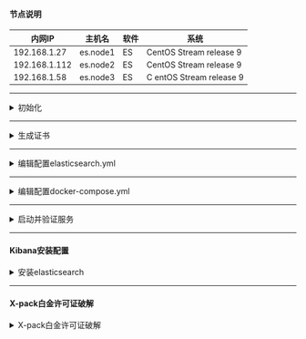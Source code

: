 #### 节点说明

 | 内网IP        | 主机名          | 软件                | 系统 |
 | ------------- | ----------------- | ----------------------- | ----------------------- | 
 | 192.168.1.27  | es.node1 | ES | CentOS Stream release 9 |
 | 192.168.1.112 | es.node2 | ES | CentOS Stream release 9 |
 | 192.168.1.58  | es.node3 | ES |C entOS Stream release 9 |

----

<details>
<summary>初始化</summary>
 
```shell
dnf install -y docker podman-compose
mkdir -p /opt/es/{config,data,logs,plugins,certs}
chmod 777 -R /opt/es

```
- 下载
  - [:arrow_double_down: x-pack-core-8.13.4.crack.jar](download/x-pack-core-8.13.4.crack.jar)
  - [:arrow_double_down: platinum_license.json](download/platinum_license.json)

</details>

----

<details>
<summary>生成证书</summary>
 
```shell
docker run --rm -it -v "/opt/es/certs":/usr/share/elasticsearch/config/certs docker.elastic.co/elasticsearch/elasticsearch:8.13.4 /bin/bash -c "elasticsearch-certutil ca --out /usr/share/elasticsearch/config/certs/elastic-stack-ca.p12 --pass ''"
docker run --rm -it -v "/opt/es/certs":/usr/share/elasticsearch/config/certs docker.elastic.co/elasticsearch/elasticsearch:8.13.4 /bin/bash -c "elasticsearch-certutil cert --ca /usr/share/elasticsearch/config/certs/elastic-stack-ca.p12 --ca-pass '' --out /usr/share/elasticsearch/config/certs/elastic-certificates.p12 --pass ''"
```

</details>

----

<details>
<summary>编辑配置elasticsearch.yml</summary>
 
```yaml
cluster.name: es
node.name: 192.168.1.27
node.roles: [data, master, remote_cluster_client, ingest]
network.host: 0.0.0.0
http.port: 9200
http.host: 0.0.0.0
http.cors.enabled: true
http.cors.allow-origin: "*"
discovery.seed_hosts: ["192.168.1.27", "192.168.1.112", "192.168.1.58"]
cluster.initial_master_nodes: ["192.168.1.27", "192.168.1.112", "192.168.1.58"] 
action.destructive_requires_name: true
xpack.security.enabled: false
```

</details>

----

<details>
<summary>编辑配置docker-compose.yml</summary>
 
```yaml
services:
  es-1:
    image: docker.elastic.co/elasticsearch/elasticsearch:8.13.4
    container_name: es-1
    environment:
      - bootstrap.memory_lock=true
      - "ES_JAVA_OPTS=-Xms32g -Xmx32g" # 根据服务器的内存进行分配，最大不要超过32g
      - xpack.monitoring.collection.enabled=true
      - xpack.security.enabled=true
      - xpack.security.transport.ssl.enabled=true
      - xpack.security.transport.ssl.verification_mode=certificate
      - xpack.security.transport.ssl.keystore.path=/usr/share/elasticsearch/config/certs/elastic-certificates.p12
      - xpack.security.transport.ssl.truststore.path=/usr/share/elasticsearch/config/certs/elastic-certificates.p12
      - ELASTIC_PASSWORD=123456 # elastic 密码
    ulimits:
      memlock:
        soft: -1
        hard: -1
    ports:
      - 9200:9200
      - 9300:9300
    volumes:
      - ./config/elasticsearch.yml:/usr/share/elasticsearch/config/elasticsearch.yml
      - ./data:/usr/share/elasticsearch/data
      - ./logs:/usr/share/elasticsearch/logs
      - ./plugins:/usr/share/elasticsearch/plugins
      - ./certs:/usr/share/elasticsearch/config/certs
      - ./x-pack-core-8.13.4.crack.jar:/usr/share/elasticsearch//modules/x-pack-core/x-pack-core-8.13.4.jar # 破解许可证包
    restart: always
    network_mode: host
```

</details>

----

<details>
<summary>启动并验证服务</summary>
 
```shell
docker compose up -d
curl elastic:123456@127.0.0.1:9200/_cat/health
1717574723 08:05:23 es green 3 3 80 40 0 0 0 0 - 100.0%
```

</details>

----

#### Kibana安装配置

<details>
<summary>安装elasticsearch</summary>
 
```shell
# 安装kibana
yum install kibana -y
systemctl enable kibana

# 修改配置
vim /etc/kibana/kibana.yml
server.port: 5601
server.host: "0.0.0.0"
elasticsearch.hosts:
  - "http://192.168.1.27:9200"
  - "http://192.168.1.112:9200"
  - "http://192.168.1.58:9200"
kibana.index: ".kibana"
i18n.locale: "zh-CN"

# 启动
systemctl start kibana.service
```

- [返回目录 :leftwards_arrow_with_hook:](#目录)

</details>

----

#### X-pack白金许可证破解

<details>
<summary>X-pack白金许可证破解</summary>
 
**ES配置**

```shell
# ES生成证书
/usr/share/elasticsearch/bin/elasticsearch-certutil ca
/usr/share/elasticsearch/bin/elasticsearch-certutil cert --ca elastic-stack-ca.p12

# 设置证书文件的权限
chgrp elasticsearch /usr/share/elasticsearch/elastic-certificates.p12 /usr/share/elasticsearch/elastic-stack-ca.p12

chmod 640 /usr/share/elasticsearch/elastic-certificates.p12 /usr/share/elasticsearch/elastic-stack-ca.p12

# 移动到ES配置目录，把证书文件复制到其他master节点并赋予相关的权限。
mv /usr/share/elasticsearch/elastic-* /etc/elasticsearch/

# 三台服务器都要操作
# ES增加配置
xpack.security.enabled: false
xpack.security.transport.ssl.enabled: true
xpack.security.transport.ssl.verification_mode: certificate
xpack.security.transport.ssl.keystore.path: /etc/elasticsearch/elastic-certificates.p12
xpack.security.transport.ssl.truststore.path: /etc/elasticsearch/elastic-certificates.p12

# 复制破解后的X-pack包到ES模块目录
cp /root/x-pack-core-7.6.0.jar /usr/share/elasticsearch/modules/x-pack-core/

# 重启整个ES集群
systemctl restart elasticsearch.service

# 上传许可证信息到集群
curl -XPUT -u elastic 'http://192.168.1.27:9200/_xpack/license' -H "Content-Type: application/json" -d @license.json

# 修改ES配置然后重启集群
xpack.security.enabled: true

# 生成用户密码
/usr/share/elasticsearch/bin/elasticsearch-setup-passwords auto
PASSWORD apm_system = GP5ab69FQUZXBXXr5gG9
PASSWORD kibana = 1DKGjq2DX5sGlORgEVTQ
PASSWORD logstash_system = aGkcCh2gqNa9MOoeNbTO
PASSWORD beats_system = HxyjDTdvgrgH0iIIbUWH
PASSWORD remote_monitoring_user = VRI4kHYjmlVMI8CWFTDu
# elastic 是整个elk-stack 管理员账号密码
PASSWORD elastic = hD7uPvigYS3y6ceuQiFy 
```
- 下载
  - [:arrow_double_down: x-pack-core-7.6.0.jar](download/x-pack-core-7.6.0.jar)
  - [:arrow_double_down: x-pack-core-7.6.1.jar](download/x-pack-core-7.6.1.jar)
  - [:arrow_double_down: license.json](download/license.json)

```shell
# 验证许可证状态 active 表示激活， 过期时间 "expiry_date" : "2049-12-31T16:00:00.999Z"**
curl -XGET -u elastic:hD7uPvigYS3y6ceuQiFy http://192.168.1.27:9200/_license
```
```json
{
  "license" : {
    "status" : "active",
    "uid" : "537c5c48-c1dd-43ea-ab69-68d209d80c32",
    "type" : "platinum",
    "issue_date" : "2019-05-17T00:00:00.000Z",
    "issue_date_in_millis" : 1558051200000,
    "expiry_date" : "2049-12-31T16:00:00.999Z",
    "expiry_date_in_millis" : 2524579200999,
    "max_nodes" : 1000,
    "issued_to" : "pyker",
    "issuer" : "Web Form",
    "start_date_in_millis" : 1558051200000
  }
```

**Kibana配置**
```shell
# 配置kibana使用账密登录
vim /etc/kibana/kibana.yml
elasticsearch.username: "elastic"
elasticsearch.password: "hD7uPvigYS3y6ceuQiFy"

# 重启kibana 再次登录需要输入账号密码
systemctl restart kibana
```

![image-20200218165654489](./image/image-20200218165654489.png)


**成功登录后，查看证书状态**

![image-20200218165816837](./image/image-20200218165816837.png)

- [返回目录 :leftwards_arrow_with_hook:](#目录)

</details>


